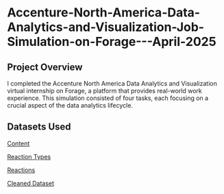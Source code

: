 # Accenture-North-America-Data-Analytics-and-Visualization-Job-Simulation-on-Forage---April-2025
## Project Overview
I completed the Accenture North America Data Analytics and Visualization virtual internship on Forage, a platform that provides real-world work experience. This simulation consisted of four tasks, each focusing on a crucial aspect of the data analytics lifecycle.
## Datasets Used
<a href="https://github.com/Poojitha2509/Accenture-North-America-Data-Analytics-and-Visualization-Job-Simulation-on-Forage---April-2025/blob/main/Content.csv"> Content </a>

<a href="https://github.com/Poojitha2509/Accenture-North-America-Data-Analytics-and-Visualization-Job-Simulation-on-Forage---April-2025/blob/main/ReactionTypes.csv"> Reaction Types </a>

<a href="https://github.com/Poojitha2509/Accenture-North-America-Data-Analytics-and-Visualization-Job-Simulation-on-Forage---April-2025/blob/main/Reactions.csv"> Reactions </a>

<a href="https://github.com/Poojitha2509/Accenture-North-America-Data-Analytics-and-Visualization-Job-Simulation-on-Forage---April-2025/blob/main/Task%203_Final%20Content%20Data%20set.csv"> Cleaned Dataset </a>

